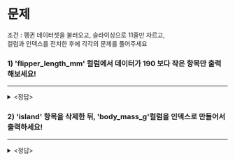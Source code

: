 문제
==

조건 : 펭귄 데이터셋을 불러오고, 슬라이싱으로 11줄만 자르고,   
컬럼과 인덱스를 전치한 후에 각각의 문제를 풀어주세요

### 1) 'flipper_length_mm' 컬럼에서 데이터가 190 보다 작은 항목만 출력해보세요!   
***

<details><summary><정답></summary>
<p>

```python
import pandas as pd #판다스 import
import seaborn as sns 

df = sns.load_dataset('penguins') #펭귄 데이터셋 불러오기
df = df[:11].transpose() # 11줄 슬라이싱
df = df.T  # 다시 전치하기

df.loc[df['flipper_length_mm'] < 190] # loc함수 이용하여 조건에 맞도록 인덱싱
```

   
![답1](https://github.com/yoonie03/image/blob/main/%EB%8D%B0%EC%9D%B4%ED%84%B0%EB%B6%84%EC%84%9D%EC%8A%A4%ED%84%B0%EB%94%94/%EB%8B%B51.png?raw=true)

</p>
</details>

### 2) 'island' 항목을 삭제한 뒤, 'body_mass_g'컬럼을 인덱스로 만들어서 출력하세요!   
***
<details><summary><정답></summary>
<p>

```python
import pandas as pd #판다스 import
import seaborn as sns

df = sns.load_dataset('penguins') #펭귄 데이터셋 불러오기
df = df[:11].transpose() # 11줄 슬라이싱
df = df.T  # 다시 전치하기

df = df.drop('island', axis=1) #drop 함수 이용하여 컬럼(axis=1) 'island' 삭제
df.set_index('body_mass_g', inplace = True) # set_index 함수로 컬럼을 인덱스로 만들기
df
```

   
![답2](https://github.com/yoonie03/image/blob/main/%EB%8D%B0%EC%9D%B4%ED%84%B0%EB%B6%84%EC%84%9D%EC%8A%A4%ED%84%B0%EB%94%94/%EB%8B%B52.png?raw=true)

</p>
</details>
